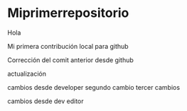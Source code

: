 # Miprimerrepositorio
Hola

Mi primera contribución local para github

Corrección del comit anterior desde github


actualización

cambios desde developer
segundo cambio
tercer cambios


cambios desde dev editor